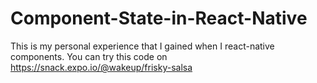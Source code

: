 # Component-State-in-React-Native

This is my personal experience that I gained when I react-native components.
You can try this code on https://snack.expo.io/@wakeup/frisky-salsa
